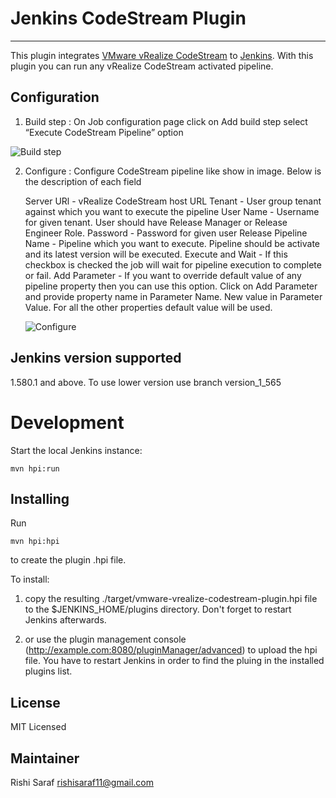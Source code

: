 # Jenkins CodeStream Plugin
---------------------
This plugin integrates [VMware vRealize CodeStream][] to [Jenkins][]. With this plugin you can run any vRealize CodeStream activated pipeline.

[VMware vRealize CodeStream]: https://www.vmware.com/products/vrealize-code-stream
[Jenkins]: https://jenkins-ci.org/

Configuration
-------------

1) Build step : On Job configuration page click on Add build step select “Execute CodeStream Pipeline” option

![Build step](/docs/add-build-step.png)

2) Configure :  Configure CodeStream pipeline like show in image. Below is the description of each field

     Server URl -   vRealize CodeStream host URL
     Tenant - User group tenant against which you want to execute the pipeline
     User Name - Username for given tenant. User should have Release Manager or Release Engineer Role.
     Password - Password for given user
     Release Pipeline Name - Pipeline which you want to execute. Pipeline should be activate and its latest version will be executed.
     Execute and Wait - If this checkbox is checked the job will wait for pipeline execution to complete or fail.
     Add Parameter - If you want to override default value of any pipeline property then you can use this option. Click on Add Parameter and provide property name in Parameter Name. New  value in Parameter Value. For all the other properties default value will be used.

     ![Configure](/docs/configuration.png)


Jenkins version supported
------------------------
1.580.1 and above. To use lower version use branch version_1_565


Development
===========

Start the local Jenkins instance:

    mvn hpi:run


Installing
----------
Run

	mvn hpi:hpi

to create the plugin .hpi file.


To install:

1. copy the resulting ./target/vmware-vrealize-codestream-plugin.hpi file to the $JENKINS_HOME/plugins directory. Don't forget to restart Jenkins afterwards.

2. or use the plugin management console (http://example.com:8080/pluginManager/advanced) to upload the hpi file. You have to restart Jenkins in order to find the pluing in the installed plugins list.

License
----------
MIT Licensed


Maintainer
----------
Rishi Saraf <rishisaraf11@gmail.com>






